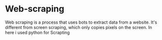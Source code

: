 # Web-scraping
Web scraping is a process that uses bots to extract data from a website. It's different from screen scraping, which only copies pixels on the screen. In here i used python for Scrapting
